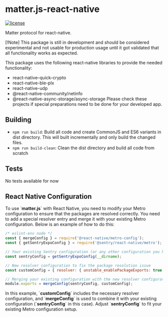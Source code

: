 # matter.js-react-native

[![license](https://img.shields.io/badge/license-Apache2-green.svg?style=flat)](https://raw.githubusercontent.com/mfucci/node-matter/master/LICENSE)

Matter protocol for react-native.

[!Note] This package is still in development and should be considered experimental and not usable for production usage until it got validated that all functionality works as expected.

This package uses the following react-native libraries to provide the needed functionality:
- react-native-quick-crypto
- react-native-ble-plx
- react-native-udp
- @react-native-community/netinfo
- @react-native-async-storage/async-storage
  Please check these projects if special preparations need to be done for your developed app.


## Building

-   `npm run build`: Build all code and create CommonJS and ES6 variants in dist directory. This will built incrementally and only build the changed files.
-   `npm run build-clean`: Clean the dist directory and build all code from scratch

## Tests

No tests available for now

## React Native Configuration

To use \`**matter.js**\` with React Native, you need to modify your Metro configuration to ensure that the packages are resolved correctly. You need to add a special resolver entry and merge it with your existing Metro configuration. Below is an example of how to do this:

```javascript
/* eslint-env node */
const { mergeConfig } = require('@react-native/metro-config');
const { getSentryExpoConfig } = require('@sentry/react-native/metro');

// Your existing Sentry configuration (or any other configuration you have)
const sentryConfig = getSentryExpoConfig(__dirname);

// New resolver configuration to fix the package resolution issue
const customConfig = { resolver: { unstable_enablePackageExports: true } };

// Merging your existing configuration with the new resolver configuration
module.exports = mergeConfig(sentryConfig, customConfig);

```

In this example, \`**customConfig**\` includes the necessary resolver configuration, and \`**mergeConfig**\` is used to combine it with your existing configuration (\`**sentryConfig**\` in this case). Adjust \`**sentryConfig**\` to fit your existing Metro configuration setup.